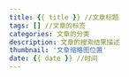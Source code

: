 ```yaml
---
title: {{ title }} //文章标题
tags: [] //文章的标签
categories: 文章的分类
description: 文章的搜索结果描述
thumbnail: '文章缩略图位置'
date: {{ date }} //时间
---
```

